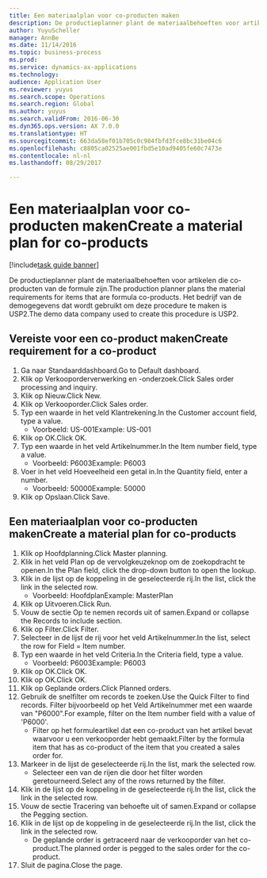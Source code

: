 ```yaml
--- 
title: Een materiaalplan voor co-producten maken
description: De productieplanner plant de materiaalbehoeften voor artikelen die co-producten van de formule zijn.
author: YuyuScheller
manager: AnnBe
ms.date: 11/14/2016
ms.topic: business-process
ms.prod: 
ms.service: dynamics-ax-applications
ms.technology: 
audience: Application User
ms.reviewer: yuyus
ms.search.scope: Operations
ms.search.region: Global
ms.author: yuyus
ms.search.validFrom: 2016-06-30
ms.dyn365.ops.version: AX 7.0.0
ms.translationtype: HT
ms.sourcegitcommit: 663da58ef01b705c0c984fbfd3fce8bc31be04c6
ms.openlocfilehash: c8805ca02525ae001fbd5e10ad9405fe60c7473e
ms.contentlocale: nl-nl
ms.lasthandoff: 08/29/2017

---
```

# <a name="create-a-material-plan-for-co-products"></a><span data-ttu-id="1ab8a-103">Een materiaalplan voor co-producten maken</span><span class="sxs-lookup"><span data-stu-id="1ab8a-103">Create a material plan for co-products</span></span>

[!include[task guide banner](../../includes/task-guide-banner.md)]

<span data-ttu-id="1ab8a-104">De productieplanner plant de materiaalbehoeften voor artikelen die co-producten van de formule zijn.</span><span class="sxs-lookup"><span data-stu-id="1ab8a-104">The production planner plans the material requirements for items that are formula co-products.</span></span> <span data-ttu-id="1ab8a-105">Het bedrijf van de demogegevens dat wordt gebruikt om deze procedure te maken is USP2.</span><span class="sxs-lookup"><span data-stu-id="1ab8a-105">The demo data company used to create this procedure is USP2.</span></span>


## <a name="create-requirement-for-a-co-product"></a><span data-ttu-id="1ab8a-106">Vereiste voor een co-product maken</span><span class="sxs-lookup"><span data-stu-id="1ab8a-106">Create requirement for a co-product</span></span>
1. <span data-ttu-id="1ab8a-107">Ga naar Standaarddashboard.</span><span class="sxs-lookup"><span data-stu-id="1ab8a-107">Go to Default dashboard.</span></span>
2. <span data-ttu-id="1ab8a-108">Klik op Verkooporderverwerking en -onderzoek.</span><span class="sxs-lookup"><span data-stu-id="1ab8a-108">Click Sales order processing and inquiry.</span></span>
3. <span data-ttu-id="1ab8a-109">Klik op Nieuw.</span><span class="sxs-lookup"><span data-stu-id="1ab8a-109">Click New.</span></span>
4. <span data-ttu-id="1ab8a-110">Klik op Verkooporder.</span><span class="sxs-lookup"><span data-stu-id="1ab8a-110">Click Sales order.</span></span>
5. <span data-ttu-id="1ab8a-111">Typ een waarde in het veld Klantrekening.</span><span class="sxs-lookup"><span data-stu-id="1ab8a-111">In the Customer account field, type a value.</span></span>
    * <span data-ttu-id="1ab8a-112">Voorbeeld: US-001</span><span class="sxs-lookup"><span data-stu-id="1ab8a-112">Example: US-001</span></span>  
6. <span data-ttu-id="1ab8a-113">Klik op OK.</span><span class="sxs-lookup"><span data-stu-id="1ab8a-113">Click OK.</span></span>
7. <span data-ttu-id="1ab8a-114">Typ een waarde in het veld Artikelnummer.</span><span class="sxs-lookup"><span data-stu-id="1ab8a-114">In the Item number field, type a value.</span></span>
    * <span data-ttu-id="1ab8a-115">Voorbeeld: P6003</span><span class="sxs-lookup"><span data-stu-id="1ab8a-115">Example: P6003</span></span>  
8. <span data-ttu-id="1ab8a-116">Voer in het veld Hoeveelheid een getal in.</span><span class="sxs-lookup"><span data-stu-id="1ab8a-116">In the Quantity field, enter a number.</span></span>
    * <span data-ttu-id="1ab8a-117">Voorbeeld: 50000</span><span class="sxs-lookup"><span data-stu-id="1ab8a-117">Example: 50000</span></span>  
9. <span data-ttu-id="1ab8a-118">Klik op Opslaan.</span><span class="sxs-lookup"><span data-stu-id="1ab8a-118">Click Save.</span></span>

## <a name="create-a-material-plan-for-co-products"></a><span data-ttu-id="1ab8a-119">Een materiaalplan voor co-producten maken</span><span class="sxs-lookup"><span data-stu-id="1ab8a-119">Create a material plan for co-products</span></span>
1. <span data-ttu-id="1ab8a-120">Klik op Hoofdplanning.</span><span class="sxs-lookup"><span data-stu-id="1ab8a-120">Click Master planning.</span></span>
2. <span data-ttu-id="1ab8a-121">Klik in het veld Plan op de vervolgkeuzeknop om de zoekopdracht te openen.</span><span class="sxs-lookup"><span data-stu-id="1ab8a-121">In the Plan field, click the drop-down button to open the lookup.</span></span>
3. <span data-ttu-id="1ab8a-122">Klik in de lijst op de koppeling in de geselecteerde rij.</span><span class="sxs-lookup"><span data-stu-id="1ab8a-122">In the list, click the link in the selected row.</span></span>
    * <span data-ttu-id="1ab8a-123">Voorbeeld: Hoofdplan</span><span class="sxs-lookup"><span data-stu-id="1ab8a-123">Example: MasterPlan</span></span>  
4. <span data-ttu-id="1ab8a-124">Klik op Uitvoeren.</span><span class="sxs-lookup"><span data-stu-id="1ab8a-124">Click Run.</span></span>
5. <span data-ttu-id="1ab8a-125">Vouw de sectie Op te nemen records uit of samen.</span><span class="sxs-lookup"><span data-stu-id="1ab8a-125">Expand or collapse the Records to include section.</span></span>
6. <span data-ttu-id="1ab8a-126">Klik op Filter.</span><span class="sxs-lookup"><span data-stu-id="1ab8a-126">Click Filter.</span></span>
7. <span data-ttu-id="1ab8a-127">Selecteer in de lijst de rij voor het veld Artikelnummer.</span><span class="sxs-lookup"><span data-stu-id="1ab8a-127">In the list, select the row for Field = Item number.</span></span>
8. <span data-ttu-id="1ab8a-128">Typ een waarde in het veld Criteria.</span><span class="sxs-lookup"><span data-stu-id="1ab8a-128">In the Criteria field, type a value.</span></span>
    * <span data-ttu-id="1ab8a-129">Voorbeeld: P6003</span><span class="sxs-lookup"><span data-stu-id="1ab8a-129">Example: P6003</span></span>  
9. <span data-ttu-id="1ab8a-130">Klik op OK.</span><span class="sxs-lookup"><span data-stu-id="1ab8a-130">Click OK.</span></span>
10. <span data-ttu-id="1ab8a-131">Klik op OK.</span><span class="sxs-lookup"><span data-stu-id="1ab8a-131">Click OK.</span></span>
11. <span data-ttu-id="1ab8a-132">Klik op Geplande orders.</span><span class="sxs-lookup"><span data-stu-id="1ab8a-132">Click Planned orders.</span></span>
12. <span data-ttu-id="1ab8a-133">Gebruik de snelfilter om records te zoeken.</span><span class="sxs-lookup"><span data-stu-id="1ab8a-133">Use the Quick Filter to find records.</span></span> <span data-ttu-id="1ab8a-134">Filter bijvoorbeeld op het Veld Artikelnummer met een waarde van "P6000".</span><span class="sxs-lookup"><span data-stu-id="1ab8a-134">For example, filter on the Item number field with a value of 'P6000'.</span></span>
    * <span data-ttu-id="1ab8a-135">Filter op het formuleartikel dat een co-product van het artikel bevat waarvoor u een verkooporder hebt gemaakt.</span><span class="sxs-lookup"><span data-stu-id="1ab8a-135">Filter by the formula item that has as co-product of the item that you created a sales order for.</span></span>  
13. <span data-ttu-id="1ab8a-136">Markeer in de lijst de geselecteerde rij.</span><span class="sxs-lookup"><span data-stu-id="1ab8a-136">In the list, mark the selected row.</span></span>
    * <span data-ttu-id="1ab8a-137">Selecteer een van de rijen die door het filter worden geretourneerd.</span><span class="sxs-lookup"><span data-stu-id="1ab8a-137">Select any of the rows returned by the filter.</span></span>  
14. <span data-ttu-id="1ab8a-138">Klik in de lijst op de koppeling in de geselecteerde rij.</span><span class="sxs-lookup"><span data-stu-id="1ab8a-138">In the list, click the link in the selected row.</span></span>
15. <span data-ttu-id="1ab8a-139">Vouw de sectie Tracering van behoefte uit of samen.</span><span class="sxs-lookup"><span data-stu-id="1ab8a-139">Expand or collapse the Pegging section.</span></span>
16. <span data-ttu-id="1ab8a-140">Klik in de lijst op de koppeling in de geselecteerde rij.</span><span class="sxs-lookup"><span data-stu-id="1ab8a-140">In the list, click the link in the selected row.</span></span>
    * <span data-ttu-id="1ab8a-141">De geplande order is getraceerd naar de verkooporder van het co-product.</span><span class="sxs-lookup"><span data-stu-id="1ab8a-141">The planned order is pegged to the sales order for the co-product.</span></span>  
17. <span data-ttu-id="1ab8a-142">Sluit de pagina.</span><span class="sxs-lookup"><span data-stu-id="1ab8a-142">Close the page.</span></span>


